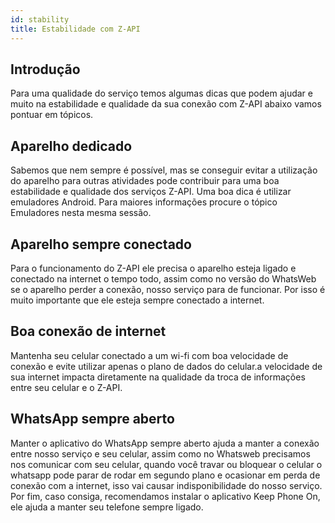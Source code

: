 ```yaml
---
id: stability
title: Estabilidade com Z-API
---
```


## Introdução

Para uma qualidade do serviço temos algumas dicas que podem ajudar e muito na estabilidade e qualidade da sua conexão com Z-API abaixo vamos pontuar em tópicos.

## Aparelho dedicado

Sabemos que nem sempre é possível, mas se conseguir evitar a utilização do aparelho para outras atividades pode contribuir para uma boa estabilidade e qualidade dos serviços Z-API. Uma boa dica é utilizar emuladores Android. Para maiores informações procure o tópico Emuladores nesta mesma sessão.

## Aparelho sempre conectado

Para o funcionamento do Z-API ele precisa o aparelho esteja ligado e conectado na internet o tempo todo, assim como no versão do WhatsWeb se o aparelho perder a conexão, nosso serviço para de funcionar. Por isso é muito importante que ele esteja sempre conectado a internet.

## Boa conexão de internet

Mantenha seu celular conectado a um wi-fi com boa velocidade de conexão e evite utilizar apenas o plano de dados do celular.a velocidade de sua internet impacta diretamente na qualidade da troca de informações entre seu celular e o Z-API.

## WhatsApp sempre aberto

Manter o aplicativo do WhatsApp sempre aberto ajuda a manter a conexão entre nosso serviço e seu celular, assim como no Whatsweb precisamos nos comunicar com seu celular, quando você travar ou bloquear o celular o whatsapp pode parar de rodar em segundo plano e ocasionar em perda de conexão com a internet, isso vai causar indisponibilidade do nosso serviço. Por fim, caso consiga, recomendamos instalar o aplicativo Keep Phone On, ele ajuda a manter seu telefone sempre ligado.
